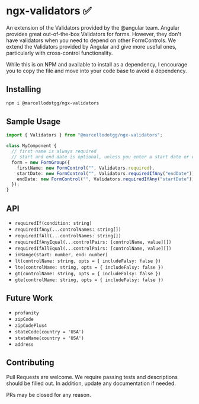 # ngx-validators ✅️

An extension of the Validators provided by the @angular team. Angular provides great out-of-the-box Validators for forms. However, they don't have validators when you need to depend on other FormControls. We extend the Validators provided by Angular and give more useful ones, particularly with cross-control functionality.

While this is on NPM and available to install as a dependency, I encourage you to copy the file and move into your code base to avoid a dependency.

## Installing
```sh
npm i @marcellodotgg/ngx-validators
```

## Sample Usage
```ts
import { Validators } from "@marcellodotgg/ngx-validators";

class MyComponent {
  // first name is always required
  // start and end date is optional, unless you enter a start date or end date.
  form = new FormGroup({
    firstName: new FormControl("", Validators.required),
    startDate: new FormControl("", Validators.requiredIfAny("endDate")),
    endDate: new FormControl("", Validators.requiredIfAny("startDate")),
  });
}
```

## API
* `requiredIf(condition: string)`
* `requiredIfAny(...controlNames: string[])`
* `requiredIfAll(...controlNames: string[])`
* `requiredIfAnyEqual(...controlPairs: [controlName, value][])`
* `requiredIfAllEqual(...controlPairs: [controlName, value][])`
* `inRange(start: number, end: number)`
* `lt(controlName: string, opts = { includeFalsy: false })`
* `lte(controlName: string, opts = { includeFalsy: false })`
* `gt(controlName: string, opts = { includeFalsy: false })`
* `gte(controlName: string, opts = { includeFalsy: false })`

## Future Work
* `profanity`
* `zipCode`
* `zipCodePlus4`
* `stateCode(country = 'USA')`
* `stateName(country = 'USA')`
* `address`

## Contributing
Pull Requests are welcome. We require passing tests and descriptions should be filled out. In addition, update any documentation if needed.

PRs may be closed for any reason.
